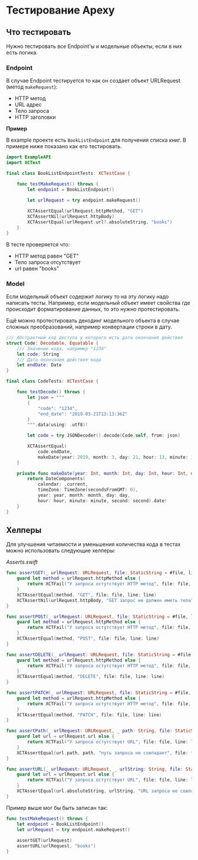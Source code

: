 # Тестирование Apexy

## Что тестировать
Нужно тестировать все Endpoint'ы и модельные объекты, если в них есть логика.

### Endpoint
В случае Endpoint тестируется то как он создает объект URLRequest (метод `makeRequest`):
* HTTP метод
* URL адрес
* Тело запроса
* HTTP заголовки

**Пример**

В example проекте есть `BookListEndpoint` для получения списка книг. В примере ниже показано как его тестировать.

```swift
import ExampleAPI
import XCTest

final class BookListEndpointTests: XCTestCase {

    func testMakeRequest() throws {
        let endpoint = BookListEndpoint()

        let urlRequest = try endpoint.makeRequest()
        
        XCTAssertEqual(urlRequest.httpMethod, "GET")
        XCTAssertNil(urlRequest.httpBody)
        XCTAssertEqual(urlRequest.url?.absoluteString, "books")
    }
}
```
В тесте проверяется что:
* HTTP метод равен "GET"
* Тело запроса отсутствует
* url равен "books"

### Model
Если модельный объект содержит логику то на эту логику надо написать тесты. Например, если модельный объект имеет свойства где происходит форматирование данных, то это нужно протестировать.

Ещё можно протестировать декодинг модельного объекта в случае сложных преобразований, например конвертации строки в дату.

```swift
/// Абстрактный код доступа у которого есть дата окончания действия
struct Code: Decodable, Equatable {
    /// Значение кода, например "1234"
    let code: String
    /// Дата окончания действия кода
    let endDate: Date
}

final class CodeTests: XCTestCase {

    func testDecode() throws {
        let json = """
        {
            "code": "1234",
            "end_date": "2019-03-21T13:13:36Z"
        }
        """.data(using: .utf8)!

        let code = try JSONDecoder().decode(Code.self, from: json)

        XCTAssertEqual(
            code.endDate,
            makeDate(year: 2019, month: 3, day: 21, hour: 13, minute: 13, second: 36))
    }

    private func makeDate(year: Int, month: Int, day: Int, hour: Int, minute: Int, second: Int) -> Date {
        return DateComponents(
            calendar: .current,
            timeZone: TimeZone(secondsFromGMT: 0),
            year: year, month: month, day: day,
            hour: hour, minute: minute, second: second).date!
    }
}
```

## Хелперы
Для улучшения читаемости и уменьшения количества кода в тестах можно использовать следующие хелперы:

_Asserts.swift_
```swift
func assertGET(_ urlRequest: URLRequest, file: StaticString = #file, line: UInt = #line) {
    guard let method = urlRequest.httpMethod else {
        return XCTFail("У запроса остутствует HTTP метод", file: file, line: line)
    }
    XCTAssertEqual(method, "GET", file: file, line: line)
    XCTAssertNil(urlRequest.httpBody, "GET запрос не должен иметь тела", file: file, line: line)
}

func assertPOST(_ urlRequest: URLRequest, file: StaticString = #file, line: UInt = #line) {
    guard let method = urlRequest.httpMethod else {
        return XCTFail("У запроса остутствует HTTP метод", file: file, line: line)
    }
    XCTAssertEqual(method, "POST", file: file, line: line)
}

func assertDELETE(_ urlRequest: URLRequest, file: StaticString = #file, line: UInt = #line) {
    guard let method = urlRequest.httpMethod else {
        return XCTFail("У запроса остутствует HTTP метод", file: file, line: line)
    }
    XCTAssertEqual(method, "DELETE", file: file, line: line)
}

func assertPATCH(_ urlRequest: URLRequest, file: StaticString = #file, line: UInt = #line) {
    guard let method = urlRequest.httpMethod else {
        return XCTFail("У запроса остутствует HTTP метод", file: file, line: line)
    }
    XCTAssertEqual(method, "PATCH", file: file, line: line)
}

func assertPath(_ urlRequest: URLRequest, _ path: String, file: StaticString = #file, line: UInt = #line) {
    guard let url = urlRequest.url else {
        return XCTFail("У запроса остутствует URL", file: file, line: line)
    }
    XCTAssertEqual(url.path, path, "путь запроса не совпадает", file: file, line: line)
}

func assertURL(_ urlRequest: URLRequest, _ urlString: String, file: StaticString = #file, line: UInt = #line) {
    guard let url = urlRequest.url else {
        return XCTFail("У запроса остутствует URL", file: file, line: line)
    }
    XCTAssertEqual(url.absoluteString, urlString, "URL запроса не совпадает", file: file, line: line)
}
```

Пример выше мог бы быть записан так:
```swift
func testMakeRequest() throws {
    let endpoint = BookListEndpoint()
    let urlRequest = try endpoint.makeRequest()
    
    assertGET(urlRequest)
    assertURL(urlRequest, "books")
}
```